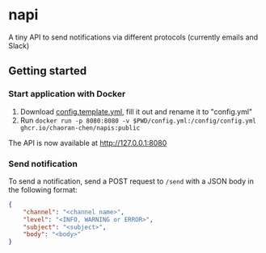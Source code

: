 # napi

A tiny API to send notifications via different protocols (currently emails and Slack)


## Getting started

### Start application with Docker

1. Download [config.template.yml](./config.template.yml), fill it out and rename it to "config.yml"
2. Run `docker run -p 8080:8080 -v $PWD/config.yml:/config/config.yml ghcr.io/chaoran-chen/napis:public`

The API is now available at http://127.0.0.1:8080

### Send notification

To send a notification, send a POST request to `/send` with a JSON body in the following format:

```json
{
    "channel": "<channel name>",
    "level": "<INFO, WARNING or ERROR>",
    "subject": "<subject>",
    "body": "<body>"
}
```
